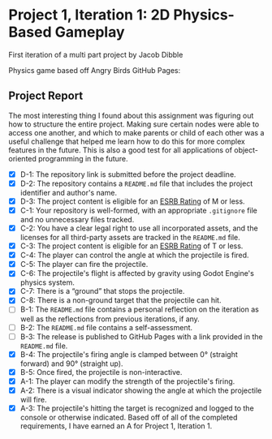 # Project 1, Iteration 1: 2D Physics-Based Gameplay
First iteration of a multi part project by Jacob Dibble

Physics game based off Angry Birds
GitHub Pages: 
## Project Report
The most interesting thing I found about this assignment was figuring out how to structure the entire project. Making sure certain nodes were able to access one another, and which to make parents or child of each other was a useful challenge that helped me learn how to do this for more complex features in the future. This is also a good test for all applications of object-oriented programming in the future.  
- [X] D-1: The repository link is submitted before the project deadline.
- [X] D-2: The repository contains a <code>README.md</code> file that includes the project identifier and author's name.
- [X] D-3: The project content is eligible for an <a href="https://www.esrb.org/ratings-guide/">ESRB Rating</a> of M or less.
- [X] C-1: Your repository is well-formed, with an appropriate <code>.gitignore</code> file and no unnecessary files tracked.
- [X] C-2: You have a clear legal right to use all incorporated assets, and the licenses for all third-party assets are tracked in the <code>README.md</code> file.
- [X] C-3: The project content is eligible for an <a href="https://www.esrb.org/ratings-guide/">ESRB Rating</a> of T or less.
- [X] C-4: The player can control the angle at which the projectile is fired.
- [X] C-5: The player can fire the projectile.
- [X] C-6: The projectile's flight is affected by gravity using Godot Engine's physics system.
- [X] C-7: There is a &ldquo;ground&rdquo; that stops the projectile.
- [X] C-8: There is a non-ground target that the projectile can hit.
- [ ] B-1: The <code>README.md</code> file contains a personal reflection on the iteration as well as the reflections from previous iterations, if any.
- [ ] B-2: The <code>README.md</code> file contains a self-assessment.
- [ ] B-3: The release is published to GitHub Pages with a link provided in the <code>README.md</code> file.
- [X] B-4: The projectile's firing angle is clamped between 0&deg; (straight forward) and 90&deg; (straight up).
- [X] B-5: Once fired, the projectile is non-interactive.
- [X] A-1: The player can modify the strength of the projectile's firing.
- [X] A-2: There is a visual indicator showing the angle at which the projectile will fire.
- [X] A-3: The projectile's hitting the target is recognized and logged to the console or otherwise indicated.
Based off of all of the completed requirements, I have earned an A for Project 1, Iteration 1. 